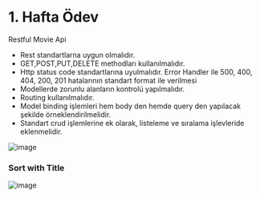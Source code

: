 # 1. Hafta Ödev
Restful Movie Api 

- Rest standartlarna uygun olmalıdır.
- GET,POST,PUT,DELETE methodları kullanılmalıdır.
- Http status code standartlarına uyulmalıdır. Error Handler ile 500, 400, 404, 200,
201 hatalarının standart format ile verilmesi
- Modellerde zorunlu alanların kontrolü yapılmalıdır.
- Routing kullanılmalıdır.
- Model binding işlemleri hem body den hemde query den yapılacak şekilde örneklendirilmelidir.
- Standart crud işlemlerine ek olarak, listeleme ve sıralama işlevleride eklenmelidir.

![image](https://user-images.githubusercontent.com/28518987/134743982-a65af851-71c0-4009-87c6-51226c555dcb.png)


### Sort with Title
![image](https://user-images.githubusercontent.com/28518987/134744033-f4025438-9479-4d45-a73c-9e7b2cf0262d.png)
